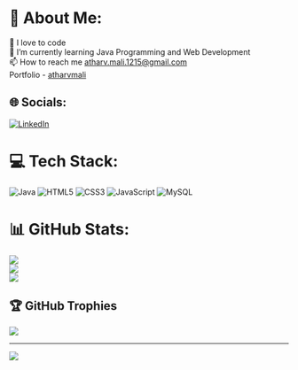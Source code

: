 # 💫 About Me:
🔭 I love to code<br>🌱 I’m currently learning Java Programming and Web Development<br>📫 How to reach me atharv.mali.1215@gmail.com
<br> Portfolio - <a href="https://atharvmali.netlify.app/" target="_blank"> atharvmali </a>


## 🌐 Socials:
[![LinkedIn](https://img.shields.io/badge/LinkedIn-%230077B5.svg?logo=linkedin&logoColor=white)](https://linkedin.com/in/linkedin.com/in/atharv-mali) 

# 💻 Tech Stack:
![Java](https://img.shields.io/badge/java-%23ED8B00.svg?style=flat&logo=openjdk&logoColor=white) ![HTML5](https://img.shields.io/badge/html5-%23E34F26.svg?style=flat&logo=html5&logoColor=white) ![CSS3](https://img.shields.io/badge/css3-%231572B6.svg?style=flat&logo=css3&logoColor=white) ![JavaScript](https://img.shields.io/badge/javascript-%23323330.svg?style=flat&logo=javascript&logoColor=%23F7DF1E) ![MySQL](https://img.shields.io/badge/mysql-4479A1.svg?style=flat&logo=mysql&logoColor=white)
# 📊 GitHub Stats:
![](https://github-readme-stats.vercel.app/api?username=atharvmali&theme=default&hide_border=false&include_all_commits=false&count_private=false)<br/>
![](https://github-readme-streak-stats.herokuapp.com/?user=atharvmali&theme=default&hide_border=false)<br/>
![](https://github-readme-stats.vercel.app/api/top-langs/?username=atharvmali&theme=default&hide_border=false&include_all_commits=false&count_private=false&layout=compact)

## 🏆 GitHub Trophies
![](https://github-profile-trophy.vercel.app/?username=atharvmali&theme=default&no-frame=false&no-bg=false&margin-w=4)

---
[![](https://visitcount.itsvg.in/api?id=atharvmali&icon=0&color=3)](https://visitcount.itsvg.in)

<!-- Proudly created with GPRM ( https://gprm.itsvg.in ) -->
